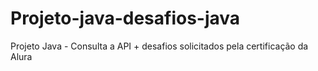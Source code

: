 # Projeto-java-desafios-java
Projeto Java - Consulta a API + desafios solicitados pela certificação da Alura 
